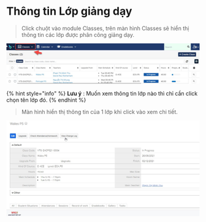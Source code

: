# Thông tin Lớp giảng dạy

> Click chuột vào module Classes, trên màn hình Classes sẽ hiển thị thông tin các lớp được phân công giảng dạy.

![](../.gitbook/assets/thong-tin-2%20%281%29.jpg)

{% hint style="info" %}
**Lưu ý** : Muốn xem thông tin lớp nào thì chỉ cần click chọn tên lớp đó.
{% endhint %}

> Màn hình hiển thị thông tin của 1 lớp khi click vào xem chi tiết.

![](../.gitbook/assets/thongtn3.jpg)

